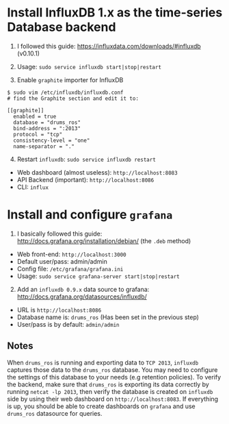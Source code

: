 # Install InfluxDB 1.x as the time-series Database backend

1. I followed this guide: https://influxdata.com/downloads/#influxdb (v0.10.1)

2. Usage: `sudo service influxdb start|stop|restart`

3. Enable `graphite` importer for InfluxDB

```
$ sudo vim /etc/influxdb/influxdb.conf
# find the Graphite section and edit it to:

[[graphite]]
  enabled = true
  database = "drums_ros"
  bind-address = ":2013"
  protocol = "tcp"
  consistency-level = "one"
  name-separator = "."

```

4. Restart `influxdb`: `sudo service influxdb restart`

- Web dashboard (almost useless): `http://localhost:8083`
- API Backend (important): `http://localhost:8086`
- CLI: `influx`

# Install and configure `grafana`

1. I basically followed this guide: http://docs.grafana.org/installation/debian/ (the `.deb` method)

- Web front-end: `http://localhost:3000`
- Default user/pass: admin/admin
- Config file: `/etc/grafana/grafana.ini`
- Usage: `sudo service grafana-server start|stop|restart`

2. Add an `influxdb 0.9.x` data source to grafana: http://docs.grafana.org/datasources/influxdb/

- URL is `http://localhost:8086`
- Database name is: `drums_ros` (Has been set in the previous step)
- User/pass is by default: `admin/admin`

## Notes

When `drums_ros` is running and exporting data to `TCP 2013`, `influxdb` captures those data to the `drums_ros` database. You may need to configure the settings of this database to your needs (e.g retention policies). To verify the backend, make sure that `drums_ros` is exporting its data correctly by running `netcat -lp 2013`, then verify the database is created on `influxdb` side by using their web dashboard on `http://localhost:8083`. If everything is up, you should be able to create dashboards on `grafana` and use `drums_ros` datasource for queries.